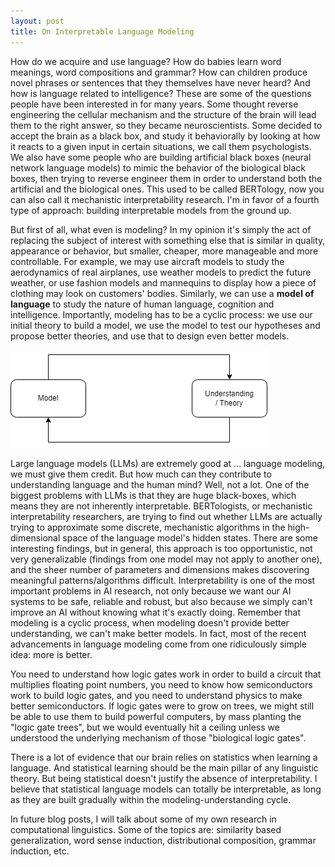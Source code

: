 ```yaml
---
layout: post
title: On Interpretable Language Modeling
---
```


How do we acquire and use language? How do babies learn word meanings, word compositions and grammar? How can children produce novel phrases or sentences that they themselves have never heard? And how is language related to intelligence? These are some of the questions people have been interested in for many years. Some thought reverse engineering the cellular mechanism and the structure of the brain will lead them to the right answer, so they became neuroscientists. Some decided to accept the brain as a black box, and study it behaviorally by looking at how it reacts to a given input in certain situations, we call them psychologists. We also have some people who are building artificial black boxes (neural network language models) to mimic the behavior of the biological black boxes, then trying to reverse engineer them in order to understand both the artificial and the biological ones. This used to be called BERTology, now you can also call it mechanistic interpretability research. I'm in favor of a fourth type of approach: building interpretable models from the ground up. 

But first of all, what even is modeling? In my opinion it's simply the act of replacing the subject of interest with something else that is similar in quality, appearance or behavior, but smaller, cheaper, more manageable and more controllable. For example, we may use aircraft models to study the aerodynamics of real airplanes, use weather models to predict the future weather, or use fashion models and mannequins to display how a piece of clothing may look on customers' bodies. Similarly, we can use a **model of language** to study the nature of human language, cognition and intelligence. Importantly, modeling has to be a cyclic process: we use our initial theory to build a model, we use the model to test our hypotheses and propose better theories, and use that to design even better models. 

<img class="centered bg-white" src="https://raw.githubusercontent.com/DeMoriarty/DeMoriarty.github.io/master/images/modelig_cycle.png"/>  

Large language models (LLMs) are extremely good at ... language modeling, we must give them credit. But how much can they contribute to understanding language and the human mind? Well, not a lot. One of the biggest problems with LLMs is that they are huge black-boxes, which means they are not inherently interpretable. BERTologists, or mechanistic interpretability researchers, are trying to find out whether LLMs are actually trying to approximate some discrete, mechanistic algorithms in the high-dimensional space of the language model's hidden states. There are some interesting findings, but in general, this approach is too opportunistic, not very generalizable (findings from one model may not apply to another one), and the sheer number of parameters and dimensions makes discovering meaningful patterns/algorithms difficult. Interpretability is one of the most important problems in AI research, not only because we want our AI systems to be safe, reliable and robust, but also because we simply can't improve an AI without knowing what it's exactly doing. Remember that modeling is a cyclic process, when modeling doesn't provide better understanding, we can't make better models. In fact, most of the recent advancements in language modeling come from one ridiculously simple idea: more is better. 

You need to understand how logic gates work in order to build a circuit that multiplies floating point numbers, you need to know how semiconductors work to build logic gates, and you need to understand physics to make better semiconductors. If logic gates were to grow on trees, we might still be able to use them to build powerful computers, by mass planting the "logic gate trees", but we would eventually hit a ceiling unless we understood the underlying mechanism of those "biological logic gates". 

There is a lot of evidence that our brain relies on statistics when learning a language. And statistical learning should be the main pillar of any linguistic theory. But being statistical doesn't justify the absence of interpretability. I believe that statistical language models can totally be interpretable, as long as they are built gradually within the modeling-understanding cycle.

In future blog posts, I will talk about some of my own research in computational linguistics. Some of the topics are: similarity based generalization, word sense induction, distributional composition, grammar induction, etc. 
